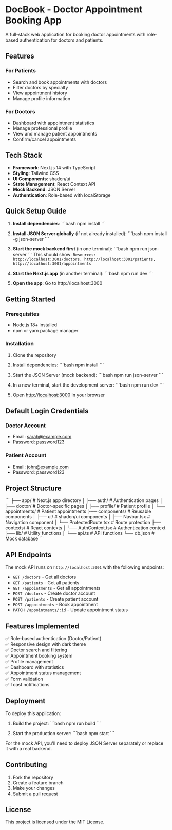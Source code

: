 # DocBook - Doctor Appointment Booking App

A full-stack web application for booking doctor appointments with role-based authentication for doctors and patients.

## Features

### For Patients
- Search and book appointments with doctors
- Filter doctors by specialty
- View appointment history
- Manage profile information

### For Doctors
- Dashboard with appointment statistics
- Manage professional profile
- View and manage patient appointments
- Confirm/cancel appointments

## Tech Stack

- **Framework**: Next.js 14 with TypeScript
- **Styling**: Tailwind CSS
- **UI Components**: shadcn/ui
- **State Management**: React Context API
- **Mock Backend**: JSON Server
- **Authentication**: Role-based with localStorage

## Quick Setup Guide

1. **Install dependencies**:
   \`\`\`bash
   npm install
   \`\`\`

2. **Install JSON Server globally** (if not already installed):
   \`\`\`bash
   npm install -g json-server
   \`\`\`

3. **Start the mock backend first** (in one terminal):
   \`\`\`bash
   npm run json-server
   \`\`\`
   This should show: `Resources: http://localhost:3001/doctors, http://localhost:3001/patients, http://localhost:3001/appointments`

4. **Start the Next.js app** (in another terminal):
   \`\`\`bash
   npm run dev
   \`\`\`

5. **Open the app**: Go to http://localhost:3000

## Getting Started

### Prerequisites
- Node.js 18+ installed
- npm or yarn package manager

### Installation

1. Clone the repository
2. Install dependencies:
   \`\`\`bash
   npm install
   \`\`\`

3. Start the JSON Server (mock backend):
   \`\`\`bash
   npm run json-server
   \`\`\`

4. In a new terminal, start the development server:
   \`\`\`bash
   npm run dev
   \`\`\`

5. Open [http://localhost:3000](http://localhost:3000) in your browser

## Default Login Credentials

### Doctor Account
- Email: sarah@example.com
- Password: password123

### Patient Account  
- Email: john@example.com
- Password: password123

## Project Structure

\`\`\`
├── app/                    # Next.js app directory
│   ├── auth/              # Authentication pages
│   ├── doctor/            # Doctor-specific pages
│   ├── profile/           # Patient profile
│   └── appointments/      # Patient appointments
├── components/            # Reusable components
│   ├── ui/               # shadcn/ui components
│   ├── Navbar.tsx        # Navigation component
│   └── ProtectedRoute.tsx # Route protection
├── contexts/             # React contexts
│   └── AuthContext.tsx   # Authentication context
├── lib/                  # Utility functions
│   └── api.ts           # API functions
└── db.json              # Mock database
\`\`\`

## API Endpoints

The mock API runs on `http://localhost:3001` with the following endpoints:

- `GET /doctors` - Get all doctors
- `GET /patients` - Get all patients  
- `GET /appointments` - Get all appointments
- `POST /doctors` - Create doctor account
- `POST /patients` - Create patient account
- `POST /appointments` - Book appointment
- `PATCH /appointments/:id` - Update appointment status

## Features Implemented

✅ Role-based authentication (Doctor/Patient)  
✅ Responsive design with dark theme  
✅ Doctor search and filtering  
✅ Appointment booking system  
✅ Profile management  
✅ Dashboard with statistics  
✅ Appointment status management  
✅ Form validation  
✅ Toast notifications  

## Deployment

To deploy this application:

1. Build the project:
   \`\`\`bash
   npm run build
   \`\`\`

2. Start the production server:
   \`\`\`bash
   npm start
   \`\`\`

For the mock API, you'll need to deploy JSON Server separately or replace it with a real backend.

## Contributing

1. Fork the repository
2. Create a feature branch
3. Make your changes
4. Submit a pull request

## License

This project is licensed under the MIT License.
